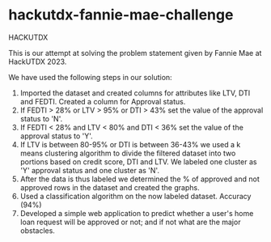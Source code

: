 # hackutdx-fannie-mae-challenge
HACKUTDX

This is our attempt at solving the problem statement given by Fannie Mae at HackUTDX 2023.

We have used the following steps in our solution:
1) Imported the dataset and created columns for attributes like LTV, DTI and FEDTI. Created a column for Approval status.
2) If FEDTI > 28% or LTV > 95% or DTI > 43% set the value of the approval status to 'N'.
3) If FEDTI < 28% and LTV < 80% and DTI < 36% set the value of the approval status to 'Y'.
4) If LTV is between 80-95% or DTI is between 36-43% we used a k means clustering algorithm to divide the filtered dataset into two portions based on credit score, DTI and LTV. We labeled one cluster as 'Y' approval status and one cluster as 'N'.
5) After the data is thus labeled we determined the % of approved and not approved rows in the dataset and created the graphs.
6) Used a classification algorithm on the now labeled dataset. Accuracy (94%)
7) Developed a simple web application to predict whether a user's home loan request will be approved or not; and if not what are the major obstacles.
